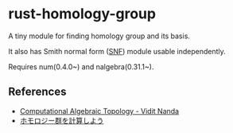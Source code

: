 # rust-homology-group 

A tiny module for finding homology group and its basis.

It also has Smith normal form ([SNF](https://en.wikipedia.org/wiki/Smith_normal_form)) module usable independently.

Requires num(0.4.0~) and nalgebra(0.31.1~).

## References
- [Computational Algebraic Topology - Vidit Nanda](https://people.maths.ox.ac.uk/nanda/cat/TDANotes.pdf)
- [ホモロジー群を計算しよう](https://qiita.com/hiro949/items/9c793415313be6312154)
